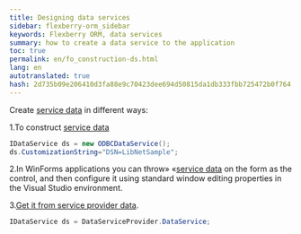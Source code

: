 ```yaml
--- 
title: Designing data services 
sidebar: flexberry-orm_sidebar 
keywords: Flexberry ORM, data services 
summary: how to create a data service to the application 
toc: true 
permalink: en/fo_construction-ds.html 
lang: en 
autotranslated: true 
hash: 2d735b09e206410d3fa88e9c70423dee694d50815da1db333fbb725472b0f764 
--- 
```


Create [service data](fo_data-service.html) in different ways: 

1.To construct [service data](fo_data-service.html) 

```csharp
IDataService ds = new ODBCDataService();			
ds.CustomizationString="DSN=LibNetSample";
``` 

2.In WinForms applications you can throw» «[service data](fo_data-service.html) on the form as the control, and then configure it using standard window editing properties in the Visual Studio environment. 

3.[Get it from service provider data](fo_ds-provider.html). 

```csharp
IDataService ds = DataServiceProvider.DataService;
``` 




